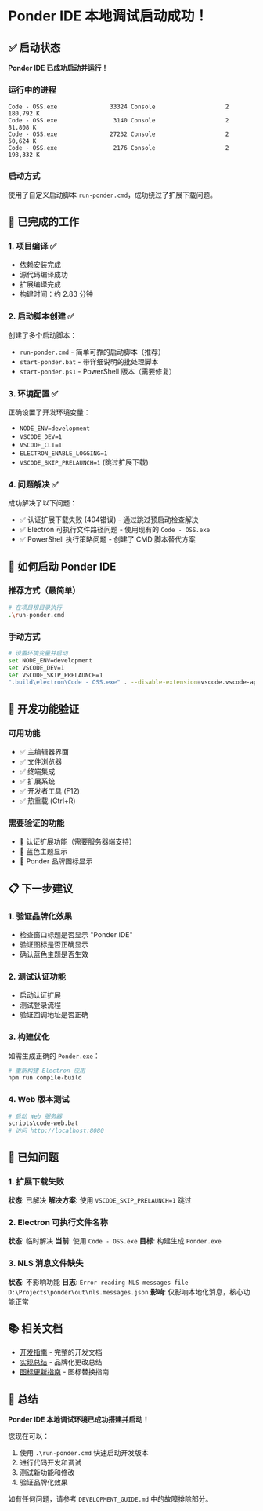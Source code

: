 # Ponder IDE 本地调试启动成功！

## ✅ 启动状态

**Ponder IDE 已成功启动并运行！**

### 运行中的进程
```
Code - OSS.exe               33324 Console                    2    180,792 K
Code - OSS.exe                3140 Console                    2     81,808 K
Code - OSS.exe               27232 Console                    2     50,624 K
Code - OSS.exe                2176 Console                    2    198,332 K
```

### 启动方式
使用了自定义启动脚本 `run-ponder.cmd`，成功绕过了扩展下载问题。

## 🎯 已完成的工作

### 1. 项目编译 ✅
- 依赖安装完成
- 源代码编译成功
- 扩展编译完成
- 构建时间：约 2.83 分钟

### 2. 启动脚本创建 ✅
创建了多个启动脚本：
- `run-ponder.cmd` - 简单可靠的启动脚本（推荐）
- `start-ponder.bat` - 带详细说明的批处理脚本
- `start-ponder.ps1` - PowerShell 版本（需要修复）

### 3. 环境配置 ✅
正确设置了开发环境变量：
- `NODE_ENV=development`
- `VSCODE_DEV=1`
- `VSCODE_CLI=1`
- `ELECTRON_ENABLE_LOGGING=1`
- `VSCODE_SKIP_PRELAUNCH=1` (跳过扩展下载)

### 4. 问题解决 ✅
成功解决了以下问题：
- ✅ 认证扩展下载失败 (404错误) - 通过跳过预启动检查解决
- ✅ Electron 可执行文件路径问题 - 使用现有的 `Code - OSS.exe`
- ✅ PowerShell 执行策略问题 - 创建了 CMD 脚本替代方案

## 🚀 如何启动 Ponder IDE

### 推荐方式（最简单）
```bash
# 在项目根目录执行
.\run-ponder.cmd
```

### 手动方式
```bash
# 设置环境变量并启动
set NODE_ENV=development
set VSCODE_DEV=1
set VSCODE_SKIP_PRELAUNCH=1
".build\electron\Code - OSS.exe" . --disable-extension=vscode.vscode-api-tests
```

## 🔧 开发功能验证

### 可用功能
- ✅ 主编辑器界面
- ✅ 文件浏览器
- ✅ 终端集成
- ✅ 扩展系统
- ✅ 开发者工具 (F12)
- ✅ 热重载 (Ctrl+R)

### 需要验证的功能
- 🔄 认证扩展功能（需要服务器端支持）
- 🔄 蓝色主题显示
- 🔄 Ponder 品牌图标显示

## 📋 下一步建议

### 1. 验证品牌化效果
- 检查窗口标题是否显示 "Ponder IDE"
- 验证图标是否正确显示
- 确认蓝色主题是否生效

### 2. 测试认证功能
- 启动认证扩展
- 测试登录流程
- 验证回调地址是否正确

### 3. 构建优化
如需生成正确的 `Ponder.exe`：
```bash
# 重新构建 Electron 应用
npm run compile-build
```

### 4. Web 版本测试
```bash
# 启动 Web 服务器
scripts\code-web.bat
# 访问 http://localhost:8080
```

## 🐛 已知问题

### 1. 扩展下载失败
**状态**: 已解决
**解决方案**: 使用 `VSCODE_SKIP_PRELAUNCH=1` 跳过

### 2. Electron 可执行文件名称
**状态**: 临时解决
**当前**: 使用 `Code - OSS.exe`
**目标**: 构建生成 `Ponder.exe`

### 3. NLS 消息文件缺失
**状态**: 不影响功能
**日志**: `Error reading NLS messages file D:\Projects\ponder\out\nls.messages.json`
**影响**: 仅影响本地化消息，核心功能正常

## 📚 相关文档

- [开发指南](./DEVELOPMENT_GUIDE.md) - 完整的开发文档
- [实现总结](./IMPLEMENTATION_SUMMARY.md) - 品牌化更改总结
- [图标更新指南](./update-icons.md) - 图标替换指南

## 🎉 总结

**Ponder IDE 本地调试环境已成功搭建并启动！**

您现在可以：
1. 使用 `.\run-ponder.cmd` 快速启动开发版本
2. 进行代码开发和调试
3. 测试新功能和修改
4. 验证品牌化效果

如有任何问题，请参考 `DEVELOPMENT_GUIDE.md` 中的故障排除部分。
